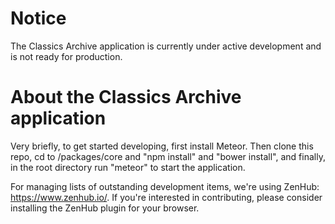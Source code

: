 # Notice

The Classics Archive application is currently under active development and is not ready for production.

# About the Classics Archive application

Very briefly, to get started developing, first install Meteor.  Then clone this repo, cd to /packages/core and "npm install" and "bower install", and finally, in the root directory run "meteor" to start the application.

For managing lists of outstanding development items, we're using ZenHub: https://www.zenhub.io/.  If you're interested in contributing, please consider installing the ZenHub plugin for your browser.
